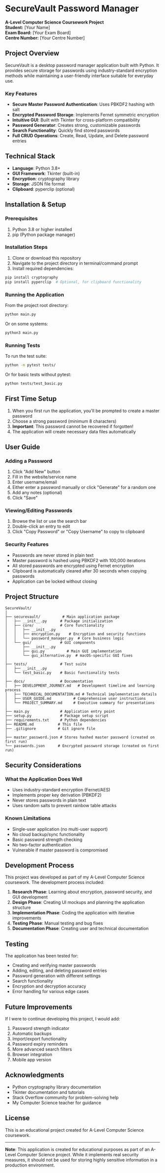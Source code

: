 # SecureVault Password Manager

**A-Level Computer Science Coursework Project**  
**Student:** [Your Name]  
**Exam Board:** [Your Exam Board]  
**Centre Number:** [Your Centre Number]  

## Project Overview

SecureVault is a desktop password manager application built with Python. It provides secure storage for passwords using industry-standard encryption methods while maintaining a user-friendly interface suitable for everyday use.

### Key Features

- **Secure Master Password Authentication**: Uses PBKDF2 hashing with salt
- **Encrypted Password Storage**: Implements Fernet symmetric encryption
- **Intuitive GUI**: Built with Tkinter for cross-platform compatibility
- **Password Generator**: Creates strong, customizable passwords
- **Search Functionality**: Quickly find stored passwords
- **Full CRUD Operations**: Create, Read, Update, and Delete password entries

## Technical Stack

- **Language**: Python 3.8+
- **GUI Framework**: Tkinter (built-in)
- **Encryption**: cryptography library
- **Storage**: JSON file format
- **Clipboard**: pyperclip (optional)

## Installation & Setup

### Prerequisites

1. Python 3.8 or higher installed
2. pip (Python package manager)

### Installation Steps

1. Clone or download this repository
2. Navigate to the project directory in terminal/command prompt
3. Install required dependencies:

```bash
pip install cryptography
pip install pyperclip  # Optional, for clipboard functionality
```

### Running the Application

From the project root directory:

```bash
python main.py
```

Or on some systems:

```bash
python3 main.py
```

### Running Tests

To run the test suite:

```bash
python -m pytest tests/
```

Or for basic tests without pytest:

```bash
python tests/test_basic.py
```

## First Time Setup

1. When you first run the application, you'll be prompted to create a master password
2. Choose a strong password (minimum 8 characters)
3. **Important**: This password cannot be recovered if forgotten!
4. The application will create necessary data files automatically

## User Guide

### Adding a Password

1. Click "Add New" button
2. Fill in the website/service name
3. Enter username/email
4. Either enter a password manually or click "Generate" for a random one
5. Add any notes (optional)
6. Click "Save"

### Viewing/Editing Passwords

1. Browse the list or use the search bar
2. Double-click an entry to edit
3. Click "Copy Password" or "Copy Username" to copy to clipboard

### Security Features

- Passwords are never stored in plain text
- Master password is hashed using PBKDF2 with 100,000 iterations
- All stored passwords are encrypted using Fernet encryption
- Clipboard is automatically cleared after 30 seconds when copying passwords
- Application can be locked without closing

## Project Structure

```
SecureVault/
│
├── securevault/          # Main application package
│   ├── __init__.py      # Package initialization
│   ├── core/            # Core functionality
│   │   ├── __init__.py
│   │   ├── encryption.py    # Encryption and security functions
│   │   └── password_manager.py  # Core business logic
│   └── gui/             # GUI components
│       ├── __init__.py
│       ├── gui.py          # Main GUI implementation
│       └── gui_alternative.py  # macOS-specific GUI fixes
│
├── tests/               # Test suite
│   ├── __init__.py
│   └── test_basic.py    # Basic functionality tests
│
├── docs/                # Documentation
│   ├── DEVELOPMENT_JOURNEY.md   # Development timeline and learning process
│   ├── TECHNICAL_DOCUMENTATION.md # Technical implementation details
│   ├── USER_GUIDE.md          # Comprehensive user instructions
│   └── PROJECT_SUMMARY.md     # Executive summary for presentations
│
├── main.py              # Application entry point
├── setup.py             # Package setup script
├── requirements.txt     # Python dependencies
├── README.md           # This file
├── .gitignore          # Git ignore file
│
├── master_password.json # Stores hashed master password (created on first run)
└── passwords.json      # Encrypted password storage (created on first run)
```

## Security Considerations

### What the Application Does Well

- Uses industry-standard encryption (Fernet/AES)
- Implements proper key derivation (PBKDF2)
- Never stores passwords in plain text
- Uses random salts to prevent rainbow table attacks

### Known Limitations

- Single-user application (no multi-user support)
- No cloud backup/sync functionality
- Basic password strength checking
- No two-factor authentication
- Vulnerable if master password is compromised

## Development Process

This project was developed as part of my A-Level Computer Science coursework. The development process included:

1. **Research Phase**: Learning about encryption, password security, and GUI development
2. **Design Phase**: Creating UI mockups and planning the application structure
3. **Implementation Phase**: Coding the application with iterative improvements
4. **Testing Phase**: Manual testing and bug fixes
5. **Documentation Phase**: Creating user and technical documentation

## Testing

The application has been tested for:

- Creating and verifying master passwords
- Adding, editing, and deleting password entries
- Password generation with different settings
- Search functionality
- Encryption and decryption accuracy
- Error handling for various edge cases

## Future Improvements

If I were to continue developing this project, I would add:

1. Password strength indicator
2. Automatic backups
3. Import/export functionality
4. Password expiry reminders
5. More advanced search filters
6. Browser integration
7. Mobile app version

## Acknowledgments

- Python cryptography library documentation
- Tkinter documentation and tutorials
- Stack Overflow community for problem-solving help
- My Computer Science teacher for guidance

## License

This is an educational project created for A-Level Computer Science coursework.

---

**Note**: This application is created for educational purposes as part of an A-Level Computer Science project. While it implements real security measures, it should not be used for storing highly sensitive information in a production environment. 